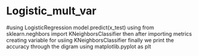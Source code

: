 # Logistic_mult_var
#using LogisticRegression 
model.predict(x_test)
using 
from sklearn.neghbors import KNeighborsClassifier
then after importing metrics
creating variable for usiing KNeighborsClassifier
finally we print the accuracy 
through the digram using matplotlib.pyplot as plt 
